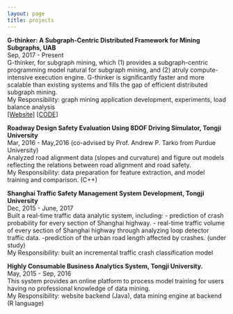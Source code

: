 ```yaml
---
layout: page
title: projects
---
```


<div class="media">
    <div class="media-body">
       <p class="media-heading">
          <strong>G-thinker: A Subgraph-Centric Distributed Framework for Mining Subgraphs, UAB
</strong><br />
          Sep, 2017 - Present<br />
          G-thinker, for subgraph mining, which (1) provides a subgraph-centric programming model natural for subgraph mining, and (2) atruly compute-intensive execution engine. G-thinker is significantly faster and more scalable than existing systems and fills the gap of efficient distributed subgraph mining.<br />
          My Responsibility: graph mining application development, experiments, load balance analysis<br />
          <a href="https://info.cs.uab.edu/yanda/gthinker/">[Website]</a> <a href="https://github.com/yanlab19870714/G-thinker">[CODE]</a><br />
       </p>
    </div>
</div>
<div class="media">
    <div class="media-body">
       <p class="media-heading">
          <strong>Roadway Design Safety Evaluation Using 8DOF Driving Simulator, Tongji University</strong><br />
          Mar, 2016 - May,2016          (co-advised by Prof. Andrew P. Tarko from Purdue University)<br />
          Analyzed road alignment data (slopes and curvature) and figure out models reflecting the relations between road alignment and road safety.<br />
          My Responsibility: data preparation for feature extraction, and model training and comparison. (C++)<br />
          </p>
    </div>
</div>
<div class="media">
    <div class="media-body">
       <p class="media-heading">
          <strong>Shanghai Traffic Safety Management System Development, Tongji University</strong><br />
          Dec, 2015 - June, 2017<br />
          Built a real-time traffic data analytic system, including:
            - prediction of crash probability for every section of Shanghai highway.
            - real-time traffic volume of every section of Shanghai highway through analyzing loop detector traffic data.
            -prediction of the urban road length affected by crashes. (under study)<br />
          My Responsibility: built an incremental traffic crash classification model<br />
       </p>
    </div>
</div>
<div class="media">
    <div class="media-body">
       <p class="media-heading">
          <strong>Highly Consumable Business Analytics System, Tongji University.</strong><br />
          May, 2015 - Sep, 2016 <br />
           This system provides an online platform to process model training for users having no professional knowledge of data mining. <br />
          My Responsibility: website backend (Java), data mining engine at backend (R language)<br />
       </p>
    </div>
</div>
